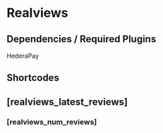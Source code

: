 # Realviews

## Dependencies / Required Plugins

HederaPay

## Shortcodes

## [realviews_latest_reviews]

### [realviews_num_reviews]
